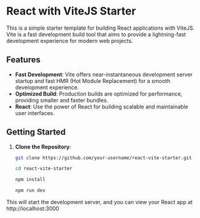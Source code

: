 # React with ViteJS Starter

This is a simple starter template for building React applications with ViteJS. Vite is a fast development build tool that aims to provide a lightning-fast development experience for modern web projects.

## Features

- **Fast Development**: Vite offers near-instantaneous development server startup and fast HMR (Hot Module Replacement) for a smooth development experience.
- **Optimized Build**: Production builds are optimized for performance, providing smaller and faster bundles.
- **React**: Use the power of React for building scalable and maintainable user interfaces.

## Getting Started

1. **Clone the Repository**:

   ```bash
   git clone https://github.com/your-username/react-vite-starter.git
   
   cd react-vite-starter
   
   npm install
   
   npm run dev

This will start the development server, and you can view your React app at http://localhost:3000

